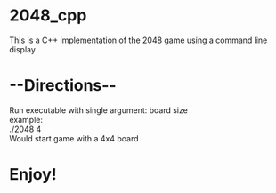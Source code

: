 # 2048_cpp

This is a C++ implementation of the 2048 game using a command line display

# --Directions--
Run executable with single argument: board size <br />
example: <br />
./2048 4 <br />
Would start game with a 4x4 board  

# Enjoy!